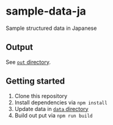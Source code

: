 # sample-data-ja
Sample structured data in Japanese

## Output
See [`out` directory](https://github.com/ohdsi-japan/sample-data-ja/tree/main/out).

## Getting started

1. Clone this repository
2. Install dependencies via `npm install`
3. Update data in [`data` directory](https://github.com/ohdsi-japan/sample-data-ja/tree/main/data)
4. Build out put via `npm run build`